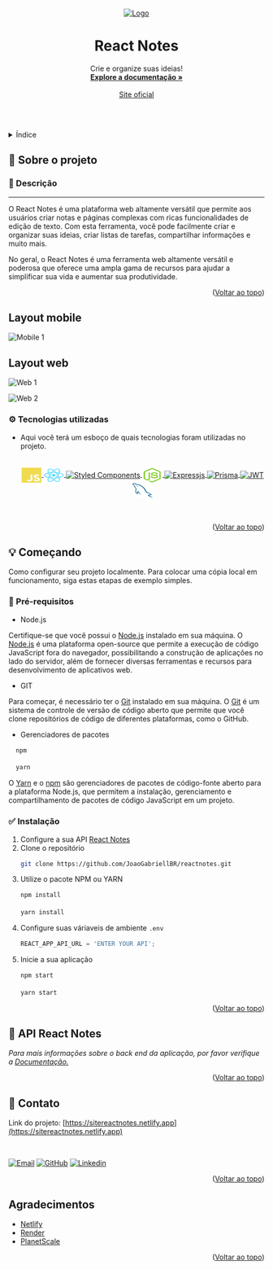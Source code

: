 <a name="readme-top"></a>
<!-- PROJECT LOGO -->
<br />
<div align="center">
  <a href="https://github.com/othneildrew/Best-README-Template">
    <img src="https://user-images.githubusercontent.com/88870257/226146077-8621e305-2efb-479a-a6c4-9e452347ca6c.png" alt="Logo" width="150" height="150">
  </a>
 

  <h1 align="center">React Notes</h1>

  <p align="center">
    Crie e organize suas ideias!
    <br />
    <a href="https://github.com/JoaoGabriellBR/reactnotes"><strong>Explore a documentação »</strong></a>
    <br />
    <br />
    <a href="https://sitereactnotes.netlify.app">Site oficial</a>
  </p>
</div>

<!-- TABLE OF CONTENTS -->
<br><br>
<details>
  <summary>Índice</summary>
  <ol>
    <li>
      <a href="#sobre-o-projeto">Sobre o projeto</a>
      <ul>
        <li><a href="#descrição">Descrição</a></li>
        <li><a href="#tecnologias-utilizadas">Tecnologias utilizadas</a></li>
        <li><a href="#api">API</a></li>
      </ul>
    </li>
    <li>
      <a href="#começando">Começando</a>
      <ul>
        <li><a href="#pré-requisitos">Pré-requisitos</a></li>
        <li><a href="#instalação">Instalação</a></li>
      </ul>
    </li>
    <li><a href="#contato">Contato</a></li>
    <li><a href="#agradecimentos">Agradecimentos</a></li>
  </ol>
</details>


<!-- ABOUT THE PROJECT -->
## <h2 id="sobre-o-projeto">🧐 Sobre o projeto</h2>

### <h3 id="descrição">📝 Descrição</h1>

<hr>
O React Notes é uma plataforma web altamente versátil que permite aos usuários criar notas e páginas complexas com ricas funcionalidades de edição de texto. Com esta ferramenta, você pode facilmente criar e organizar suas ideias, criar listas de tarefas, compartilhar informações e muito mais.

No geral, o React Notes é uma ferramenta web altamente versátil e poderosa que oferece uma ampla gama de recursos para ajudar a simplificar sua vida e aumentar sua produtividade.

<p align="right">(<a href="#readme-top">Voltar ao topo</a>)</p>

## Layout mobile
![Mobile 1](https://user-images.githubusercontent.com/88870257/236105136-9eb89549-d469-4dab-9279-602691fdbd62.png)

## Layout web
![Web 1](https://user-images.githubusercontent.com/88870257/236104145-6dc08182-9f2f-4a5b-aa7e-a1cfd5a7eb0f.png)

![Web 2](https://user-images.githubusercontent.com/88870257/236104148-ab64bcaa-c171-4f4c-b25e-4a2620273332.png)


### <h3 id="tecnologias-utilizadas">⚙️ Tecnologias utilizadas</h3>

* Aqui você terá um esboço de quais tecnologias foram utilizadas no projeto.
 <br> <br>
  <div style="display: inline_block" align='center'><br>
    <a href="https://developer.mozilla.org/pt-BR/docs/Web/JavaScript">
    <img align="center" alt="JavaScript" height="30" width="40" src="https://raw.githubusercontent.com/devicons/devicon/master/icons/javascript/javascript-plain.svg">
    </a>
    <a href="https://reactjs.org">
    <img align="center" alt="React" height="30" width="40" src="https://raw.githubusercontent.com/devicons/devicon/master/icons/react/react-original.svg">
    </a>
    <a href="https://styled-components.com">
    <img align="center" alt="Styled Components" height="30" width="40" src="https://www.daggala.com/static/228867c3668e439101821568a8a03b54/19ca5/sc.png">
    </a>
    <a href="https://nodejs.org">
     <img align="center" alt="Nodejs" height="30" width="40" src="https://raw.githubusercontent.com/devicons/devicon/master/icons/nodejs/nodejs-plain.svg"/>
    </a>
     <a href="https://expressjs.com/">
      <img align="center" alt="Expressjs" height="30" width="40" src="https://icongr.am/devicon/express-original.svg?size=128&color=currentColor"/>
     </a>
     <a href="https://www.prisma.io">
     <img align="center" alt="Prisma" height="30" width="40" src="https://cdn.worldvectorlogo.com/logos/prisma-3.svg"/>
     </a>
     <a href="https://jwt.io">
     <img align="center" alt="JWT" height="30" width="40" src="https://vegibit.com/wp-content/uploads/2018/07/JSON-Web-Token-Authentication-With-Node.png"/>
     </a>
     <a href="https://www.mysql.com">
      <img align="center" alt="MySQL" height="30" width="40" src="https://raw.githubusercontent.com/devicons/devicon/master/icons/mysql/mysql-plain.svg">
     </a>
  </div> <br> <br>

<p align="right">(<a href="#readme-top">Voltar ao topo</a>)</p>

<!-- GETTING STARTED -->
## <h2 id="começando">💡 Começando</h2>

Como configurar seu projeto localmente. Para colocar uma cópia local em funcionamento, siga estas etapas de exemplo simples.

### 📌 Pré-requisitos

* Node.js

Certifique-se que você possui o <a href="https://nodejs.org">Node.js</a> instalado em sua máquina. O <a href="https://nodejs.org">Node.js</a> é uma plataforma open-source que permite a execução de código JavaScript fora do navegador, possibilitando a construção de aplicações no lado do servidor, além de fornecer diversas ferramentas e recursos para desenvolvimento de aplicativos web.

* GIT

Para começar, é necessário ter o <a href="https://git-scm.com/">Git</a> instalado em sua máquina. O <a href="https://git-scm.com/">Git</a> é um sistema de controle de versão de código aberto que permite que você clone repositórios de código de diferentes plataformas, como o GitHub.

* Gerenciadores de pacotes

 ```sh
   npm

   yarn
   ```
O <a href="https://yarnpkg.com/">Yarn</a>  e o <a href="https://www.npmjs.com/">npm</a>  são gerenciadores de pacotes de código-fonte aberto para a plataforma Node.js, que permitem a instalação, gerenciamento e compartilhamento de pacotes de código JavaScript em um projeto.
<br>
<h3 id="instalação">✅ Instalação</h3>

1. Configure a sua API [React Notes](https://github.com/JoaoGabriellBR/reactnotes-api)
2. Clone o repositório
   ```sh
   git clone https://github.com/JoaoGabriellBR/reactnotes.git
   ```
3. Utilize o pacote NPM ou YARN
   ```sh
   npm install

   yarn install
   ```
4. Configure suas váriaveis de ambiente `.env`
   ```js
   REACT_APP_API_URL = 'ENTER YOUR API';
   ```
5. Inicie a sua aplicação
   ```js
   npm start

   yarn start
   ```
   
<p align="right">(<a href="#readme-top">Voltar ao topo</a>)</p>

<!-- USAGE EXAMPLES -->
## <h2 id="api"> 🚀 API React Notes </h2>

_Para mais informações sobre o back end da aplicação, por favor verifique a [Documentação.](https://github.com/JoaoGabriellBR/reactnotes-api)_

<p align="right">(<a href="#readme-top">Voltar ao topo</a>)</p>


<!-- CONTACT -->
## <h2 id="contato">📧 Contato</h2>

Link do projeto: [https://sitereactnotes.netlify.app](https://sitereactnotes.netlify.app)

<br>

[![Email][Email]][Email-url]
[![GitHub][GitHub]][GitHub-url]
[![Linkedin][Linkedin]][Linkedin-url]

<p align="right">(<a href="#readme-top">Voltar ao topo</a>)</p>

<!-- ACKNOWLEDGMENTS -->
## Agradecimentos

* [Netlify](https://choosealicense.com)
* [Render](https://www.webpagefx.com/tools/emoji-cheat-sheet)
* [PlanetScale](https://flexbox.malven.co/)

<p align="right">(<a href="#readme-top">Voltar ao topo</a>)</p>

<!-- MARKDOWN LINKS & IMAGES -->
[Email]: https://img.shields.io/badge/-gmail-black.svg?style=for-the-badge&logo=gmail&colorB=555
[Email-url]: joaoname9@gmail.com

[GitHub]: https://img.shields.io/badge/GitHub-0769AD?style=for-the-badge&logo=github&logoColor=white
[GitHub-url]: https://github.com/JoaoGabriellBR

[Linkedin]: https://img.shields.io/badge/-LinkedIn-black.svg?style=for-the-badge&logo=linkedin&colorB=555
[Linkedin-url]: https://www.linkedin.com/in/joaogabriel-silva

